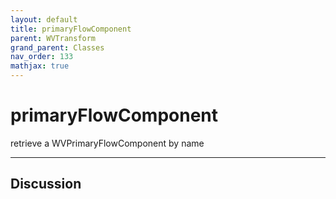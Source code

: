 ```yaml
---
layout: default
title: primaryFlowComponent
parent: WVTransform
grand_parent: Classes
nav_order: 133
mathjax: true
---
```


#  primaryFlowComponent

retrieve a WVPrimaryFlowComponent by name


---

## Discussion

  
